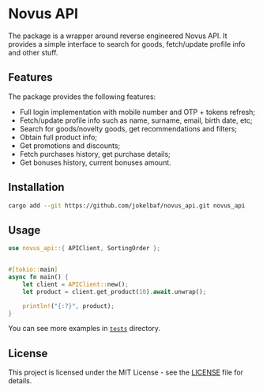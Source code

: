 # Novus API

The package is a wrapper around reverse engineered Novus API. It provides a simple interface to search for goods, fetch/update profile info and other stuff.

## Features

The package provides the following features:
- Full login implementation with mobile number and OTP + tokens refresh;
- Fetch/update profile info such as name, surname, email, birth date, etc;
- Search for goods/novelty goods, get recommendations and filters;
- Obtain full product info;
- Get promotions and discounts;
- Fetch purchases history, get purchase details;
- Get bonuses history, current bonuses amount.

## Installation

```bash
cargo add --git https://github.com/jokelbaf/novus_api.git novus_api
```

## Usage

```rust
use novus_api::{ APIClient, SortingOrder };


#[tokio::main]
async fn main() {
    let client = APIClient::new();
    let product = client.get_product(10).await.unwrap();

    println!("{:?}", product);
}
```

You can see more examples in [`tests`](tests) directory.

## License

This project is licensed under the MIT License - see the [LICENSE](LICENSE) file for details.
